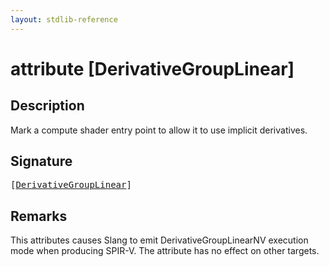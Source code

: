 ```yaml
---
layout: stdlib-reference
---
```


# attribute [DerivativeGroupLinear]

## Description

Mark a compute shader entry point to allow it to use implicit derivatives.

## Signature

<pre>
[<a href=".html">DerivativeGroupLinear</a>]
</pre>

## Remarks

This attributes causes Slang to emit <span class='code'>DerivativeGroupLinearNV</span> execution mode when producing SPIR-V. The attribute has no
effect on other targets.


